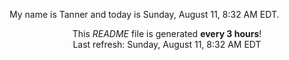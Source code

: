 My name is Tanner and today is Sunday, August 11, 8:32 AM EDT.

<p align="center">This <i>README</i> file is generated <b>every 3 hours</b>!</br>Last refresh: Sunday, August 11, 8:32 AM EDT<br /></p>
